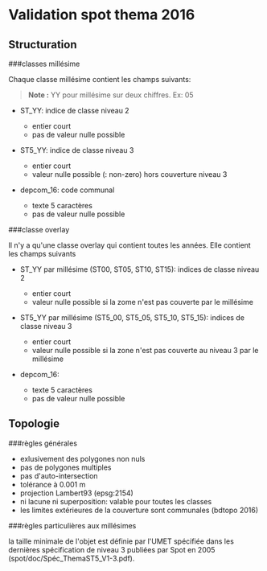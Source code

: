 Validation spot thema 2016
=
Structuration
-
###classes millésime

Chaque classe millésime contient les champs suivants:

> **Note :** YY pour millésime sur deux chiffres. Ex: 05

- ST_YY: indice de classe niveau 2
  - entier court
  - pas de valeur nulle possible
  
- ST5_YY: indice de classe niveau 3
  - entier court
  - valeur nulle possible (<Null>: non-zero) hors couverture niveau 3
  
- depcom_16: code communal
  - texte 5 caractères
  - pas de valeur nulle possible

###classe overlay

Il n'y a qu'une classe overlay qui contient toutes les années. Elle contient les champs suivants

- ST_YY par millésime (ST00, ST05, ST10, ST15): indices de classe niveau 2
  - entier court
  - valeur nulle possible si la zome n'est pas couverte par le millésime
  
- ST5_YY par millésime (ST5_00, ST5_05, ST5_10, ST5_15): indices de classe niveau 3
  - entier court 
  - valeur nulle possible si la zone n'est pas couverte au niveau 3 par le millésime
  
- depcom_16:
  - texte 5 caractères
  - pas de valeur nulle possible

Topologie
-
###règles générales

- exlusivement des polygones non nuls
- pas de polygones multiples
- pas d'auto-intersection
- tolérance à 0.001 m
- projection Lambert93 (epsg:2154)
- ni lacune ni superposition: valable pour toutes les classes
- les limites extérieures de la couverture sont communales (bdtopo 2016)

###règles particulières aux millésimes

la taille minimale de l'objet est définie par l'UMET spécifiée dans les dernières spécification de niveau 3 publiées par Spot en 2005 (spot/doc/Spéc_ThemaST5_V1-3.pdf).

